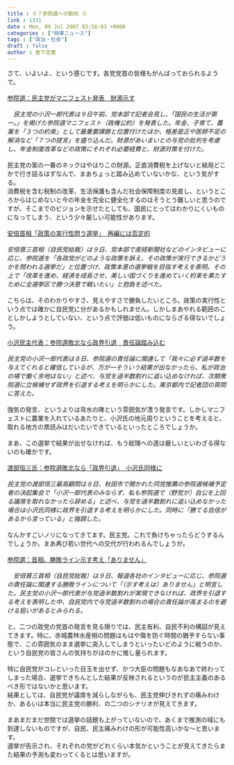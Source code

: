 ```yaml
---
title : ０７参院選への動向 ③
link : 1331
date : Mon, 09 Jul 2007 03:56:03 +0000
categories : ["時事ニュース"]
tags : ["政治・社会"]
draft : false
author : 倉下忠憲
---
```


さて、いよいよ、という感じです。各党党首の皆様もがんばっておられるようで。<BR><BR><A HREF="http://www.mainichi-msn.co.jp/today/news/20070709k0000e010029000c.html" TARGET="_blank">参院選：民主党がマニフェスト発表　財源示す</A><BR><BR><I>　民主党の小沢一郎代表は９日午前、党本部で記者会見し、「国民の生活が第一。」を掲げた参院選マニフェスト（政権公約）を発表した。年金、子育て、農業を「３つの約束」として最重要課題と位置付けたほか、格差是正や医師不足の解消など「７つの提言」を盛り込んだ。財源があいまいとの与党の批判を考慮し、年金制度改革などの政策にそれぞれ必要経費と、財源対策を付けた。</I><BR><BR>民主党の案の一番のネックはやはりこの財源。正直消費税を上げないと結局どこかで行き詰るはずなんで、まあちょっと踏み込めていないかな、という気がする。<BR>消費税を含む税制の改革、生活保護も含んだ社会保障制度の見直し、というところからはじめないと今の年金を完全に健全化するのはそうとう難しいと思うのですが、そこまでのビジョンを示せたとしても、国民にとってはわかりにくいものになってしまう、という少々厳しい可能性があります。<BR><BR><A HREF="http://www.sankei.co.jp/seiji/senkyo/070709/snk000.htm" TARGET="_blank">安倍首相「政策の実行性問う選挙」　再編には否定的 </A><BR><BR><I>安倍晋三首相（自民党総裁）は９日、党本部で産経新聞社などのインタビューに応じ、参院選を「各政党がどのような政策を訴え、その政策が実行できるかどうかを問われる選挙だ」と位置づけ、政策本意の選挙戦を目指す考えを表明。その上で「改革を進め、経済を成長させ、美しい国づくりを進めていく約束を果たすために全選挙区で勝つ決意で戦いたい」と抱負を述べた。</I><BR><BR>こちらは、そのわかりやすさ、見えやすさで勝負したいところ。政策の実行性という点では確かに自民党に分があるかもしれません。しかしまあやれる範囲のことしかしようとしていない、という点で評価は低いものにならざる得ないでしょう。<BR><BR><A HREF="http://www.mainichi-msn.co.jp/today/news/20070709k0000m010046000c.html" TARGET="_blank">小沢民主代表：参院選敗北なら政界引退　責任論踏み込む</A><BR><BR><I>民主党の小沢一郎代表は８日、参院選の責任論に関連して「我々に必ず過半数を与えてくれると確信しているが、万が一そういう結果が出なかったら、私が政治の場で働く余地はない」と述べ、与党を過半数割れに追い込めなければ、次期衆院選に立候補せず政界を引退する考えを明らかにした。東京都内で記者団の質問に答えた。</I><BR><BR>強気の発言、というよりは背水の陣という雰囲気が漂う発言です。しかしマニフェストに農業を入れているあたりと、小沢氏の地元周りということを考えると、取れる地方の票読みはだいたいできているといったところでしょうか。<BR><BR>まあ、この選挙で結果が出せなければ、もう総理への道は厳しいといわざる得ないのも確かです。<BR><BR><A HREF="http://www.mainichi-msn.co.jp/today/news/20070709k0000m010047000c.html" TARGET="_blank">渡部恒三氏：参院選敗北なら「政界引退」　小沢氏同様に</A><BR><BR><I>民主党の渡部恒三最高顧問は８日、秋田市で開かれた同党推薦の参院選候補予定者の決起集会で「小沢一郎代表のみならず、私も参院選で（野党が）自公を上回る議席を取れなかったら辞める」と述べ、与党を過半数割れに追い込めなかった場合は小沢氏同様に政界を引退する考えを明らかにした。同時に「勝てる自信があるから言っている」と強調した。</I><BR><BR>なんかすごいノリになってきてます。民主党。これで負けちゃったらどうするんでしょうか。まあ再び若い世代への交代が行われるんでしょうが。<BR><BR><A HREF="http://www.mainichi-msn.co.jp/today/news/20070709k0000e010030000c.html" TARGET="_blank">参院選：首相、勝敗ライン示す考え「ありません」</A><BR><BR><I>　安倍晋三首相（自民党総裁）は９日、報道各社のインタビューに応じ、参院選の責任論に関連する勝敗ラインについて「（示す考えは）ありません」と明言した。民主党の小沢一郎代表が与党過半数割れが実現できなければ、政界を引退する考えを表明した中、自民党内で与党過半数割れの場合の責任論が高まるのを避ける狙いがあるとみられる。</I><BR><BR>と、二つの政党の党首の発言を見る限りでは、民主有利、自民不利の構図が見えてきます。特に、赤城農林水産相の問題はもはや傷を防ぐ時間の猶予すらない事態で、この雰囲気のまま選挙に突入してしまうといったいどのように戦うのか、という自民党の皆さんの気持ちがほのかに推し量られます。<BR><BR>特に自民党がコレといった目玉を出せず、かつ大臣の問題もなあなあで終わってしまった場合、選挙できちんとした結果が反映されるというのが民主主義のあるべき形ではないかと思います。<BR>結果としては、自民党が議席を減らしながらも、民主党伸びきれずの痛みわけか、あるいは本当に民主党の勝利、の二つのシナリオが見えてきます。<BR><BR>まあまだまだ世間では選挙の話題も上がっていないので、あくまで推測の域にも到達しないものですが、自民、民主痛みわけの形が可能性高いかな～と思います。<BR>選挙が告示され、それぞれの党がどれくらい本気かということが見えてきたらまた結果の予測も変わってくるとは思いますが。<BR><BR><br><br>
